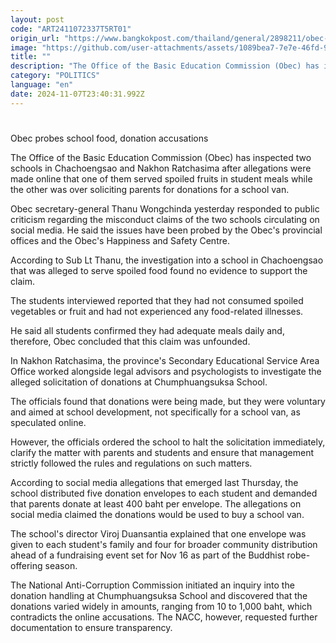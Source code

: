 ```yaml
---
layout: post
code: "ART2411072337T5RT01"
origin_url: "https://www.bangkokpost.com/thailand/general/2898211/obec-probes-school-food-donation-accusations"
image: "https://github.com/user-attachments/assets/1089bea7-7e7e-46fd-96b6-929bd7084aff"
title: ""
description: "The Office of the Basic Education Commission (Obec) has inspected two schools in Chachoengsao and Nakhon Ratchasima after allegations were made online that one of them served spoiled fruits in student meals while the other was over soliciting parents for donations for a school van."
category: "POLITICS"
language: "en"
date: 2024-11-07T23:40:31.992Z
---
```


# 

Obec probes school food, donation accusations

The Office of the Basic Education Commission (Obec) has inspected two schools in Chachoengsao and Nakhon Ratchasima after allegations were made online that one of them served spoiled fruits in student meals while the other was over soliciting parents for donations for a school van.

Obec secretary-general Thanu Wongchinda yesterday responded to public criticism regarding the misconduct claims of the two schools circulating on social media. He said the issues have been probed by the Obec's provincial offices and the Obec's Happiness and Safety Centre.

According to Sub Lt Thanu, the investigation into a school in Chachoengsao that was alleged to serve spoiled food found no evidence to support the claim.

The students interviewed reported that they had not consumed spoiled vegetables or fruit and had not experienced any food-related illnesses.

He said all students confirmed they had adequate meals daily and, therefore, Obec concluded that this claim was unfounded.

In Nakhon Ratchasima, the province's Secondary Educational Service Area Office worked alongside legal advisors and psychologists to investigate the alleged solicitation of donations at Chumphuangsuksa School.

The officials found that donations were being made, but they were voluntary and aimed at school development, not specifically for a school van, as speculated online.

However, the officials ordered the school to halt the solicitation immediately, clarify the matter with parents and students and ensure that management strictly followed the rules and regulations on such matters.

According to social media allegations that emerged last Thursday, the school distributed five donation envelopes to each student and demanded that parents donate at least 400 baht per envelope. The allegations on social media claimed the donations would be used to buy a school van.

The school's director Viroj Duansantia explained that one envelope was given to each student's family and four for broader community distribution ahead of a fundraising event set for Nov 16 as part of the Buddhist robe-offering season.

The National Anti-Corruption Commission initiated an inquiry into the donation handling at Chumphuangsuksa School and discovered that the donations varied widely in amounts, ranging from 10 to 1,000 baht, which contradicts the online accusations. The NACC, however, requested further documentation to ensure transparency.